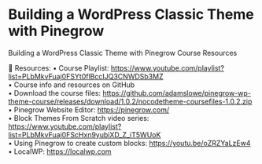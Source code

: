 # Building a WordPress Classic Theme with Pinegrow

Building a WordPress Classic Theme with Pinegrow Course Resources

🧰 Resources:
• Course Playlist: https://www.youtube.com/playlist?list=PLbMkvFuaj0FSYt0flBccIJQ3CNWDSb3MZ  
• Course info and resources on GitHub  
• Download the course files: https://github.com/adamslowe/pinegrow-wp-theme-course/releases/download/1.0.2/nocodetheme-coursefiles-1.0.2.zip  
• Pinegrow Website Editor: https://pinegrow.com/  
• Block Themes From Scratch video series: https://www.youtube.com/playlist?list=PLbMkvFuaj0FScHxn9yubiXD_Z_iT5WUoK  
• Using Pinegrow to create custom blocks: https://youtu.be/oZRZYaLzEw4  
• LocalWP: https://localwp.com
